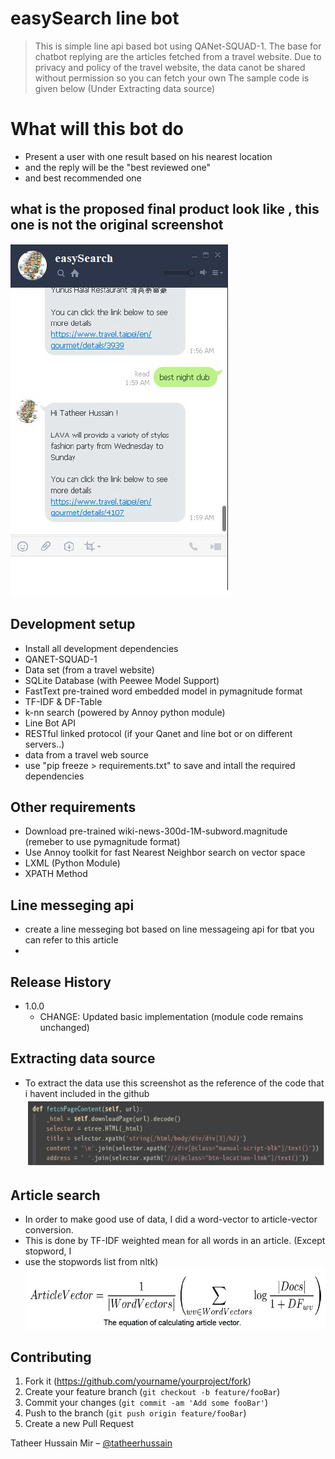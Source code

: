 # easySearch line bot
> This is simple line api based bot using QANet-SQUAD-1.
> The base for chatbot replying are the articles fetched from a travel website.
> Due to privacy and policy of the travel website, the data canot be shared without permission so you can fetch your own
> The sample code is given below (Under Extracting data source)

# What will this bot do 
* Present a user with one result based on his nearest location 
* and the reply will be the "best reviewed one" 
* and best recommended one 

## what is the proposed final product look like , this one is not the original screenshot
![Screenshot](images/banner.png)


## Development setup

* Install all development dependencies 
* QANET-SQUAD-1
* Data set (from a travel website)
* SQLite Database (with Peewee Model Support)
* FastText pre-trained word embedded model in pymagnitude format
* TF-IDF & DF-Table
* k-nn search (powered by Annoy python module)
* Line Bot API
* RESTful linked protocol (if your Qanet and line bot or on different servers..)
* data from a travel web source
* use  "pip freeze > requirements.txt" to save and intall the required dependencies


## Other requirements 
* Download pre-trained wiki-news-300d-1M-subword.magnitude (remeber to use pymagnitude format) 
* Use Annoy toolkit for fast Nearest Neighbor search on vector space 
* LXML (Python Module)
* XPATH Method

## Line messeging api 
* create a line messeging bot based on line messageing api for tbat you can refer to this article 
* [Build a line bot]: https://ithelp.ithome.com.tw/articles/10235146 

## Release History

* 1.0.0
    * CHANGE: Updated basic implementation (module code remains unchanged)

## Extracting data source 
* To extract the data use this screenshot as the reference of the code that i havent included in the github
![Screenshot](images/fetch.jpg)

## Article search 
* In order to make good use of data, I did a word-vector to article-vector conversion.
* This is done by TF-IDF weighted mean for all words in an article. (Except stopword, I
* use the stopwords list from nltk)
![Screenshot](images/articlesearch.jpg)


## Contributing

1. Fork it (<https://github.com/yourname/yourproject/fork>)
2. Create your feature branch (`git checkout -b feature/fooBar`)
3. Commit your changes (`git commit -am 'Add some fooBar'`)
4. Push to the branch (`git push origin feature/fooBar`)
5. Create a new Pull Request




Tatheer Hussain Mir – [@tatheerhussain](https://twitter.com/tatheerhussain) 